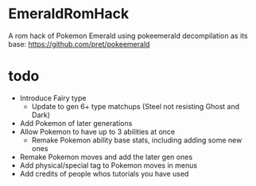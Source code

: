 # EmeraldRomHack

A rom hack of Pokemon Emerald using pokeemerald decompilation as its base: https://github.com/pret/pokeemerald

# todo

- Introduce Fairy type
    - Update to gen 6+ type matchups (Steel not resisting Ghost and Dark)
- Add Pokemon of later generations
- Allow Pokemon to have up to 3 abilities at once
    - Remake Pokemon ability base stats, including adding some new ones
- Remake Pokemon moves and add the later gen ones
- Add physical/special tag to Pokemon moves in menus
- Add credits of people whos tutorials you have used
